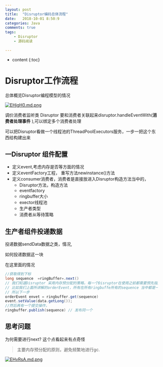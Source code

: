 ```yaml
---
layout: post
title:  "Disruptor编码总体流程"
date:   2018-10-01 8:50:9
categories: Java
comments: true
tags:
    - Disruptor
    - 源码阅读
   
---
```


* content
{:toc}






# Disruptor工作流程

总体概览Disruptor编程模型的情况


[![EHjgH0.md.png](https://s2.ax1x.com/2019/05/16/EHjgH0.md.png)](https://imgchr.com/i/EHjgH0)

调价消费者监听类
Disruptor 要和消费者关联起来disruptor.handleEventWith(**消费者处理事件** ),可以绑定多个消费者处理

可以把Disruptor看做一个线程池的ThreadPoolExecutors服务，一步一把这个东西给构建出来


## 一Disruptor 组件配置
- 定义event,考虑内存是否等方面的情况
- 定义eventFactory工程， 重写方法newinstance()方法
- 定义consumer消费者，消费者是直接放进入Disruptor构造方法当中的，
  - Disruptor方法，构造方法
  - eventfactory
  - ringbuffer大小
  - exector线程池
  - 生产者类型
  - 消费者从等待策略
 
 ## 生产者组件投递数据
 
 投递数据sendData数据之类，情况,
 
 如何投递数据这一块
 
 在这里面的情况
  
  ```java
  //获取得到下标
  long sequence  =ringBuffer=.next()
 // 我们知道Disruptor 采用内存预分配的策略，每一个Disruptor在使用之前都需要预先指定好大小的ringbuffer并且指定这个ringbuffer是存储什么类型的数据木 
 // 比如我们上面所讲解的orderEvent，所有在所有ringbuffe所有的sequence 当中都是一个orderEvent对象了，可能就有的orderEvent 为空而已
 // 所以下一步
  orderEvent envet = ringbuffer.get(sequence)
  event.setValue(data.getLong());
  //然后再有一个提交操作， 
  ringbuffer.publish(sequence) // 发布同一个
  ```
 
 
 ## 思考问题
 为何需要进行next? 这个点看起来有点奇怪
 >主要内存预分配的原则，避免频繁地进行gc.
 
 
 
 
 

  
  [![EHvRsA.md.png](https://s2.ax1x.com/2019/05/16/EHvRsA.md.png)](https://imgchr.com/i/EHvRsA)
